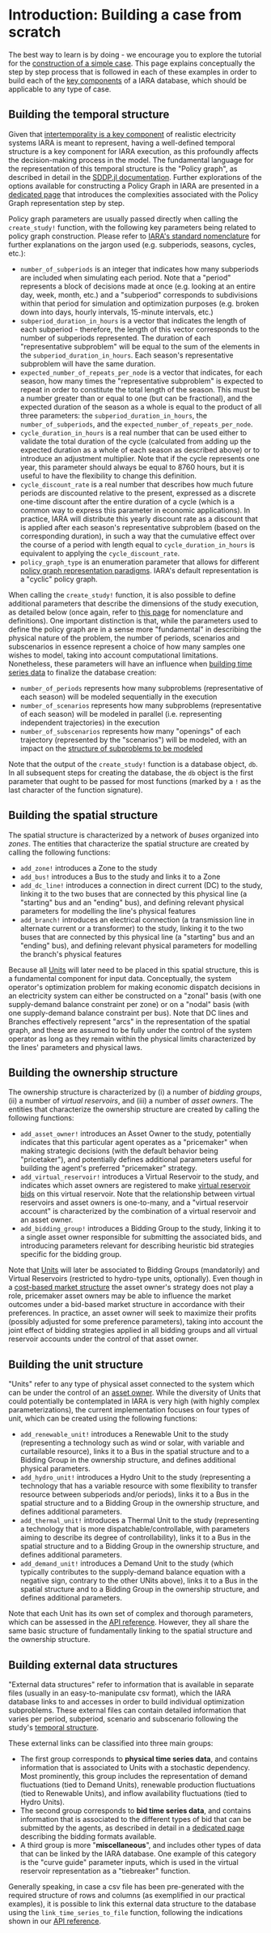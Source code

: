 # Introduction: Building a case from scratch

The best way to learn is by doing - we encourage you to explore the tutorial for the [construction of a simple case](tutorial/case_01_build_base_case.md). This page explains conceptually the step by step process that is followed in each of these examples in order to build each of the [key components](key_features.md#iara's-physical-system-data) of a IARA database, which should be applicable to any type of case.

## Building the temporal structure

Given that [intertemporality is a key component](hydro_challenges.md) of realistic electricity systems IARA is meant to represent, having a well-defined temporal structure is a key component for IARA execution, as this profoundly affects the decision-making process in the model. The fundamental language for the representation of this temporal structure is the "Policy graph", as described in detail in the [SDDP.jl documentation](https://sddp.dev/stable/tutorial/first_steps/). Further explorations of the options available for constructing a Policy Graph in IARA are presented in a [dedicated page](intro_policy_graph.md) that introduces the complexities associated with the Policy Graph representation step by step.

Policy graph parameters are usually passed directly when calling the `create_study!` function, with the following key parameters being related to policy graph construction. Please refer to [IARA's standard nomenclature](key_features.md#glossary) for further explanations on the jargon used (e.g. subperiods, seasons, cycles, etc.):

- `number_of_subperiods` is an integer that indicates how many subperiods are included when simulating each period. Note that a "period" represents a block of decisions made at once (e.g. looking at an entire day, week, month, etc.) and a "subperiod" corresponds to subdivisions within that period for simulation and optimization purposes (e.g. broken down into days, hourly intervals, 15-minute intervals, etc.)
- `subperiod_duration_in_hours` is a vector that indicates the length of each subperiod - therefore, the length of this vector corresponds to the number of subperiods represented. The duration of each "representative subproblem" will be equal to the sum of the elements in the `subperiod_duration_in_hours`. Each season's representative subproblem will have the same duration.
- `expected_number_of_repeats_per_node` is a vector that indicates, for each season, how many times the "representative subproblem" is expected to repeat in order to constitute the total length of the season. This must be a number greater than or equal to one (but can be fractional), and the expected duration of the season as a whole is equal to the product of all three parameters: the `subperiod_duration_in_hours`, the  `number_of_subperiods`, and the `expected_number_of_repeats_per_node`.
- `cycle_duration_in_hours` is a real number that can be used either to validate the total duration of the cycle (calculated from adding up the expected duration as a whole of each season as described above) or to introduce an adjustment multiplier. Note that if the cycle represents one year, this parameter should always be equal to 8760 hours, but it is useful to have the flexibility to change this definition.
- `cycle_discount_rate` is a real number that describes how much future periods are discounted relative to the present, expressed as a discrete one-time discount after the entire duration of a cycle (which is a common way to express this parameter in economic applications). In practice, IARA will distribute this yearly discount rate as a discount that is applied after each season's representative subproblem (based on the corresponding duration), in such a way that the cumulative effect over the course of a period with length equal to `cycle_duration_in_hours` is equivalent to applying the `cycle_discount_rate`.
- `policy_graph_type` is an enumeration parameter that allows for different [policy graph representation paradigms](intro_policy_graph.md). IARA's default representation is a "cyclic" policy graph.

When calling the `create_study!` function, it is also possible to define additional parameters that describe the dimensions of the study execution, as detailed below (once again, refer to [this page](key_features.md#glossary) for nomenclature and definitions). One important distinction is that, while the parameters used to define the policy graph are in a sense more "fundamental" in describing the physical nature of the problem, the number of periods, scenarios and subscenarios in essence represent a choice of how many samples one wishes to model, taking into account computational limitations. Nonetheless, these parameters will have an influence when [building time series data](#building-external-data-structures) to finalize the database creation:

- `number_of_periods` represents how many subproblems (representative of each season) will be modeled sequentially in the execution
- `number_of_scenarios` represents how many subproblems (representative of each season) will be modeled in parallel (i.e. representing independent trajectories) in the execution
- `number_of_subscenarios` represents how many "openings" of each trajectory (represented by the "scenarios") will be modeled, with an impact on the [structure of subproblems to be modeled](clearing_procedure.md)

Note that the output of the `create_study!` function is a database object, `db`. In all subsequent steps for creating the database, the `db` object is the first parameter that ought to be passed for most functions (marked by a `!` as the last character of the function signature).

## Building the spatial structure

The spatial structure is characterized by a network of *buses* organized into *zones*. The entities that characterize the spatial structure are created by calling the following functions:

- `add_zone!` introduces a Zone to the study
- `add_bus!` introduces a Bus to the study and links it to a Zone
- `add_dc_line!` introduces a connection in direct current (DC) to the study, linking it to the two buses that are connected by this physical line (a "starting" bus and an "ending" bus), and defining relevant physical parameters for modelling the line's physical features
- `add_branch!` introduces an electrical connection (a transmission line in alternate current or a transformer) to the study, linking it to the two buses that are connected by this physical line (a "starting" bus and an "ending" bus), and defining relevant physical parameters for modelling the branch's physical features

Because all [Units](#building-the-unit-structure) will later need to be placed in this spatial structure, this is a fundamental component for input data. Conceptually, the system operator's optimization problem for making economic dispatch decisions in an electricity system can either be constructed on a "zonal" basis (with one supply-demand balance constraint per zone) or on a "nodal" basis (with one supply-demand balance constraint per bus). Note that DC lines and Branches effectively represent "arcs" in the representation of the spatial graph, and these are assumed to be fully under the control of the system operator as long as they remain within the physical limits characterized by the lines' parameters and physical laws.

## Building the ownership structure

The ownership structure is characterized by (i) a number of *bidding groups*, (ii) a number of *virtual reservoirs*, and (iii) a number of *asset owners*. The entities that characterize the ownership structure are created by calling the following functions:

- `add_asset_owner!` introduces an Asset Owner to the study, potentially indicates that this particular agent operates as a "pricemaker" when making strategic decisions (with the default behavior being "pricetaker"), and potentially defines additional parameters useful for building the agent's preferred "pricemaker" strategy.
- `add_virtual_reservoir!` introduces a Virtual Reservoir to the study, and indicates which asset owners are registered to make [virtual reservoir bids](conceptual_formulation.md#the-virtual-reservoir-representation) on this virtual reservoir. Note that the relationship between virtual reservoirs and asset owners is one-to-many, and a "virtual reservoir account" is characterized by the combination of a virtual reservoir and an asset owner.
- `add_bidding_group!` introduces a Bidding Group to the study, linking it to a single asset owner responsible for submitting the associated bids, and introducing parameters relevant for describing heuristic bid strategies specific for the bidding group.

Note that [Units](#building-the-unit-structure) will later be associated to Bidding Groups (mandatorily) and Virtual Reservoirs (restricted to hydro-type units, optionally). Even though in a [cost-based market structure](key_features.md#optimization-problem-structure) the asset owner's strategy does not play a role, pricemaker asset owners may be able to influence the market outcomes under a bid-based market structure in accordance with their preferences. In practice, an asset owner will seek to maximize their profits (possibly adjusted for some preference parameters), taking into account the joint effect of bidding strategies applied in all bidding groups and all virtual reservoir accounts under the control of that asset owner.

## Building the unit structure

"Units" refer to any type of physical asset connected to the system which can be under the control of an [asset owner](#building-the-ownership-structure). While the diversity of Units that could potentially be contemplated in IARA is very high (with highly complex parameterizations), the current implementation focuses on four types of unit, which can be created using the following functions:

- `add_renewable_unit!` introduces a Renewable Unit to the study (representing a technology such as wind or solar, with variable and curtailable resource), links it to a Bus in the spatial structure and to a Bidding Group in the ownership structure, and defines additional physical parameters.
- `add_hydro_unit!` introduces a Hydro Unit to the study (representing a technology that has a variable resource with some flexibility to transfer resource between subperiods and/or periods), links it to a Bus in the spatial structure and to a Bidding Group in the ownership structure, and defines additional parameters.
- `add_thermal_unit!` introduces a Thermal Unit to the study (representing a technology that is more dispatchable/controllable, with parameters aiming to describe its degree of controllability), links it to a Bus in the spatial structure and to a Bidding Group in the ownership structure, and defines additional parameters.
- `add_demand_unit!` introduces a Demand Unit to the study (which typically contributes to the supply-demand balance equation with a negative sign, contrary to the other UNits above), links it to a Bus in the spatial structure and to a Bidding Group in the ownership structure, and defines additional parameters.

Note that each Unit has its own set of complex and thorough parameters, which can be assessed in the [API reference](api_reference.md). However, they all share the same basic structure of fundamentally linking to the spatial structure and the ownership structure.

## Building external data structures

"External data structures" refer to information that is available in separate files (usually in an easy-to-manipulate csv format), which the IARA database links to and accesses in order to build individual optimization subproblems. These external files can contain detailed information that varies per period, subperiod, scenario and subscenario following the study's [temporal structure](#building-the-temporal-structure).

These external links can be classified into three main groups:
- The first group corresponds to **physical time series data**, and contains information that is associated to Units with a stochastic dependency. Most prominently, this group includes the representation of demand fluctuations (tied to Demand Units), renewable production fluctuations (tied to Renewable Units), and inflow availability fluctuations (tied to Hydro Units).
- The second group corresponds to **bid time series data**, and contains information that is associated to the different types of bid that can be submitted by the agents, as described in detail in a [dedicated page](bidding_formats.md) describing the bidding formats available.
- A third group is more "**miscellaneous**", and includes other types of data that can be linked by the IARA database. One example of this category is the "curve guide" parameter inputs, which is used in the virtual reservoir representation as a "tiebreaker" function.

Generally speaking, in case a csv file has been pre-generated with the required structure of rows and columns (as exemplified in our practical examples), it is possible to link this external data structure to the database using the `link_time_series_to_file` function, following the indications shown in our [API reference](api_reference.md).

